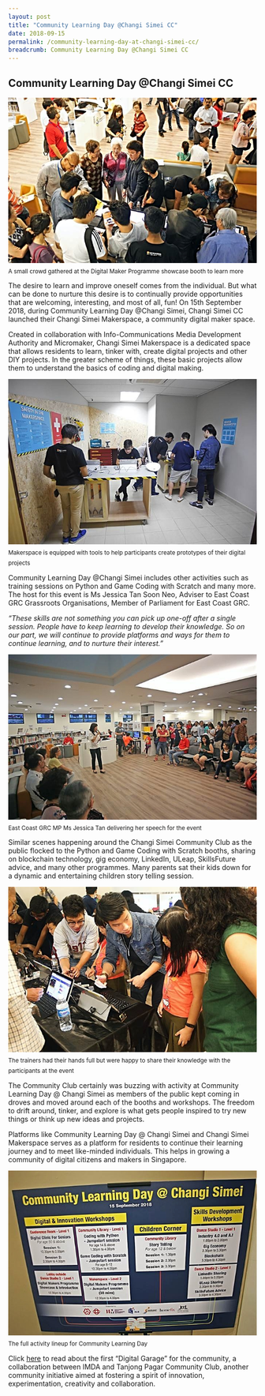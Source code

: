 ```yaml
---
layout: post
title: "Community Learning Day @Changi Simei CC"
date: 2018-09-15
permalink: /community-learning-day-at-changi-simei-cc/
breadcrumb: Community Learning Day @Changi Simei CC
---
```


## Community Learning Day @Changi Simei CC

![community-learning-day-at-changi-simei-cc](/images/stories/features/community-learning-day-at-changi-simei-cc/community-learning-day-at-changi-simei-cc1.jpg)<br>
<sub>A small crowd gathered at the Digital Maker Programme showcase booth to learn more</sub>

The desire to learn and improve oneself comes from the individual. But what can be done to nurture this desire is to continually provide opportunities that are welcoming, interesting, and most of all, fun! On 15th September 2018, during Community Learning Day @Changi Simei, Changi Simei CC launched their Changi Simei Makerspace, a community digital maker space.

 

Created in collaboration with Info-Communications Media Development Authority and Micromaker, Changi Simei Makerspace is a dedicated space that allows residents to learn, tinker with, create digital projects and other DIY projects. In the greater scheme of things, these basic projects allow them to understand the basics of coding and digital making.

![community-learning-day-at-changi-simei-cc](/images/stories/features/community-learning-day-at-changi-simei-cc/community-learning-day-at-changi-simei-cc2.jpg)<br>
<sub>Makerspace is equipped with tools to help participants create prototypes of their digital projects</sub>

Community Learning Day @Changi Simei includes other activities such as training sessions on Python and Game Coding with Scratch and many more. The host for this event is Ms Jessica Tan Soon Neo, Adviser to East Coast GRC Grassroots Organisations, Member of Parliament for East Coast GRC.

*“These skills are not something you can pick up one-off after a single session. People have to keep learning to develop their knowledge. So on our part, we will continue to provide platforms and ways for them to continue learning, and to nurture their interest.”*

![community-learning-day-at-changi-simei-cc](/images/stories/features/community-learning-day-at-changi-simei-cc/community-learning-day-at-changi-simei-cc3.jpg)<br>
<sub>East Coast GRC MP Ms Jessica Tan delivering her speech for the event</sub>

Similar scenes happening around the Changi Simei Community Club as the public flocked to the Python and Game Coding with Scratch booths, sharing on blockchain technology, gig economy, LinkedIn, ULeap, SkillsFuture advice, and many other programmes. Many parents sat their kids down for a dynamic and entertaining children story telling session.

![community-learning-day-at-changi-simei-cc](/images/stories/features/community-learning-day-at-changi-simei-cc/community-learning-day-at-changi-simei-cc4.jpg)<br>
<sub>The trainers had their hands full but were happy to share their knowledge with the participants at the event</sub>

The Community Club certainly was buzzing with activity at Community Learning Day @ Changi Simei as members of the public kept coming in droves and moved around each of the booths and workshops. The freedom to drift around, tinker, and explore is what gets people inspired to try new things or think up new ideas and projects.

 

Platforms like Community Learning Day @ Changi Simei and Changi Simei Makerspace serves as a platform for residents to continue their learning journey and to meet like-minded individuals. This helps in growing a community of digital citizens and makers in Singapore.

![community-learning-day-at-changi-simei-cc](/images/stories/features/community-learning-day-at-changi-simei-cc/community-learning-day-at-changi-simei-cc5.jpg)<br>
<sub>The full activity lineup for Community Learning Day</sub>

Click <a href="XXXX" target="_blank">here</a> to read about the first “Digital Garage” for the community, a collaboration between IMDA and Tanjong Pagar Community Club, another community initiative aimed at fostering a spirit of innovation, experimentation, creativity and collaboration.
